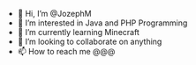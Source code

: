 - 👋 Hi, I’m @JozephM
- 👀 I’m interested in Java and PHP Programming
- 🌱 I’m currently learning Minecraft
- 💞️ I’m looking to collaborate on anything
- 📫 How to reach me @@@

<!---
JozephM/JozephM is a ✨ special ✨ repository because its `README.md` (this file) appears on your GitHub profile.
You can click the Preview link to take a look at your changes.
--->
